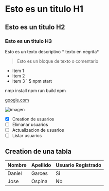 # Esto es un titulo H1
## Esto es un titulo H2
### Esto es un titulo H3

Esto es un texto descriptivo * texto en negrita*
> Esto es un bloque de texto o comentario
- Item 1
- Item 2
- Item 3
 ` $ npm start
 
 nmp install
 npm run build
 npm
 
 [google.com](https://google.com)


 ![imagen](https://scontent.feoh3-1.fna.fbcdn.net/v/t39.30808-6/304791416_486936940109921_1986069520734583029_n.jpg?_nc_cat=100&ccb=1-7&_nc_sid=5f2048&_nc_eui2=AeGRR52Z3wMLV1dAEkthko6z-XDocB5Eskj5cOhwHkSySA572LuCI2ieO8ipjzoPrZxfclEpw42I6v2lDS0__uZf&_nc_ohc=WOQuUC1WZuoAX_BDdlY&_nc_zt=23&_nc_ht=scontent.feoh3-1.fna&oh=00_AfA3zp5BKIgMXXG921jXF_s41sftVEhiRyjUzCFq3yaKUw&oe=66136D2B )


- [x] Creation de usuarios
- [ ] Elimanar usuarios
- [ ] Actualizacion de usuarios
- [ ] Listar usuarios 

## Creation de una tabla 

| Nombre | Apellido | Usuario Registrado |
| ------ | ------ | ----------|
| Daniel | Garces | Si
| Jose  | Ospina | No |
